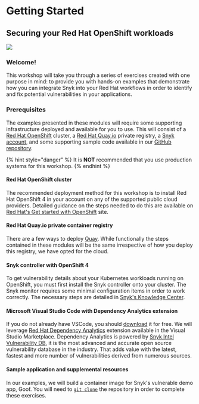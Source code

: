 # Getting Started

## Securing your Red Hat OpenShift workloads

![](https://github.com/snyk/user-docs/tree/0874305e3aea1ea3c57b0398879776ac062b3479/.gitbook/assets/redhat-snyk-pipeline%20%281%29.png)

### Welcome!

This workshop will take you through a series of exercises created with one purpose in mind: to provide you with hands-on examples that demonstrate how you can integrate Snyk into your Red Hat workflows in order to identify and fix potential vulnerabilities in your applications.

### Prerequisites

The examples presented in these modules will require some supporting infrastructure deployed and available for you to use. This will consist of a [Red Hat OpenShift](http://try.openshift.com/) cluster, a [Red Hat Quay.io](https://quay.io/) private registry, a [Snyk account](https://app.snyk.io/login), and some supporting sample code available in our [GitHub repository](https://github.com/snyk-partners/patterns-library-redhat).

{% hint style="danger" %}
It is **NOT** recommended that you use production systems for this workshop.
{% endhint %}

#### Red Hat OpenShift cluster

The recommended deployment method for this workshop is to install Red Hat OpenShift 4 in your account on any of the supported public cloud providers. Detailed guidance on the steps needed to do this are available on [Red Hat's Get started with OpenShift](https://www.openshift.com/try) site.

#### Red Hat Quay.io private container registry

There are a few ways to deploy [Quay](https://quay.io/). While functionally the steps contained in these modules will be the same irrespective of how you deploy this registry, we have opted for the cloud.

#### Snyk controller with OpenShift 4

To get vulnerability details about your Kubernetes workloads running on OpenShift, you must first install the Snyk controller onto your cluster. The Snyk monitor requires some minimal configuration items in order to work correctly. The necessary steps are detailed in [Snyk's Knowledge Center](https://support.snyk.io/hc/en-us/articles/360006548317#UUID-7b1c8c43-51a6-d807-5623-e2338f830623).

#### Microsoft Visual Studio Code with Dependency Analytics extension

If you do not already have VSCode, you should [download](https://code.visualstudio.com/download) it for free. We will leverage [Red Hat Dependency Analytics](https://marketplace.visualstudio.com/items?itemName=redhat.fabric8-analytics) extension available in the Visual Studio Marketplace. Dependency Analytics is powered by [Snyk Intel Vulnerability DB](https://snyk.io/product/vulnerability-database/), it is the most advanced and accurate open source vulnerability database in the industry. That adds value with the latest, fastest and more number of vulnerabilities derived from numerous sources.

#### Sample application and supplemental resources

In our examples, we will build a container image for Snyk's vulnerable demo app, Goof. You will need to [`git clone`](https://github.com/snyk-partners/patterns-library-redhat.git) the repository in order to complete these exercises.

